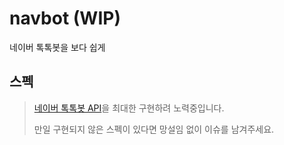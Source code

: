 # navbot (WIP)
네이버 톡톡봇을 보다 쉽게

## 스펙
> [네이버 톡톡봇 API](https://github.com/navertalk/chatbot-api)을 최대한 구현하려 노력중입니다.
> 
> 만일 구현되지 않은 스펙이 있다면 망설임 없이 이슈를 남겨주세요.